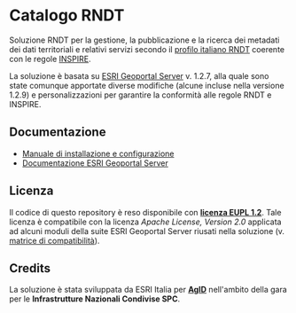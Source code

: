 # Catalogo RNDT

Soluzione RNDT per la gestione, la pubblicazione e la ricerca dei metadati dei dati territoriali e relativi servizi secondo il [profilo italiano RNDT](https://github.com/AgID/rndt-guidance) coerente con le regole [INSPIRE](https://inspire.ec.europa.eu/).

La soluzione è basata su [ESRI Geoportal Server](https://github.com/Esri/geoportal-server/wiki/What-is-a-geoportal-and-the-geoportal-server) v. 1.2.7, alla quale sono state comunque apportate diverse modifiche (alcune incluse nella versione 1.2.9) e personalizzazioni per garantire la conformità alle regole RNDT e INSPIRE. 

## Documentazione

- [Manuale di installazione e configurazione](documentation/manuale-installazione.md)
- [Documentazione ESRI Geoportal Server](https://github.com/Esri/geoportal-server/wiki)

## Licenza

Il codice di questo repository è reso disponibile con [**licenza EUPL 1.2**](LICENSE).
Tale licenza è compatibile con la licenza *Apache License, Version 2.0* applicata ad alcuni moduli della suite ESRI Geoportal Server riusati nella soluzione (v. [matrice di compatibilità](https://joinup.ec.europa.eu/collection/eupl/matrix-eupl-compatible-open-source-licences)).

## Credits

La soluzione è stata sviluppata da ESRI Italia per [**AgID**](https://agid.gov.it/) nell'ambito della gara per le **Infrastrutture Nazionali Condivise SPC**.
